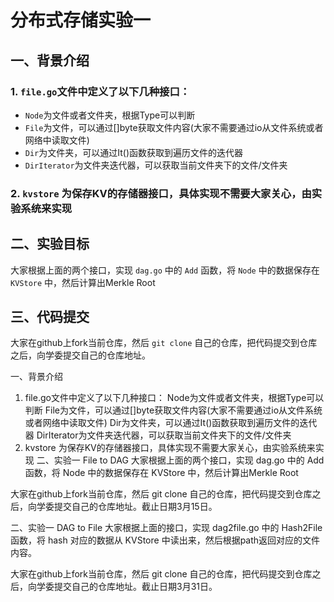 # 分布式存储实验一

## 一、背景介绍

### 1. ```file.go```文件中定义了以下几种接口： 
- ```Node```为文件或者文件夹，根据Type可以判断
- ```File```为文件，可以通过[]byte获取文件内容(大家不需要通过io从文件系统或者网络中读取文件)
- ```Dir```为文件夹，可以通过It()函数获取到遍历文件的迭代器
- ```DirIterator```为文件夹迭代器，可以获取当前文件夹下的文件/文件夹

### 2. ```kvstore``` 为保存KV的存储器接口，具体实现不需要大家关心，由实验系统来实现


## 二、实验目标

大家根据上面的两个接口，实现 ```dag.go``` 中的 ```Add``` 函数，将 ```Node``` 中的数据保存在 ```KVStore``` 中，然后计算出Merkle Root

## 三、代码提交



大家在github上fork当前仓库，然后 ```git clone``` 自己的仓库，把代码提交到仓库之后，向学委提交自己的仓库地址。

一、背景介绍
1. file.go文件中定义了以下几种接口：
   Node为文件或者文件夹，根据Type可以判断
   File为文件，可以通过[]byte获取文件内容(大家不需要通过io从文件系统或者网络中读取文件)
   Dir为文件夹，可以通过It()函数获取到遍历文件的迭代器
   DirIterator为文件夹迭代器，可以获取当前文件夹下的文件/文件夹
2. kvstore 为保存KV的存储器接口，具体实现不需要大家关心，由实验系统来实现
   二、实验一 File to DAG
   大家根据上面的两个接口，实现 dag.go 中的 Add 函数，将 Node 中的数据保存在 KVStore 中，然后计算出Merkle Root

大家在github上fork当前仓库，然后 git clone 自己的仓库，把代码提交到仓库之后，向学委提交自己的仓库地址。截止日期3月15日。

二、实验一 DAG to File
大家根据上面的接口，实现 dag2file.go 中的 Hash2File 函数，将 hash 对应的数据从 KVStore 中读出来，然后根据path返回对应的文件内容。

大家在github上fork当前仓库，然后 git clone 自己的仓库，把代码提交到仓库之后，向学委提交自己的仓库地址。截止日期3月31日。